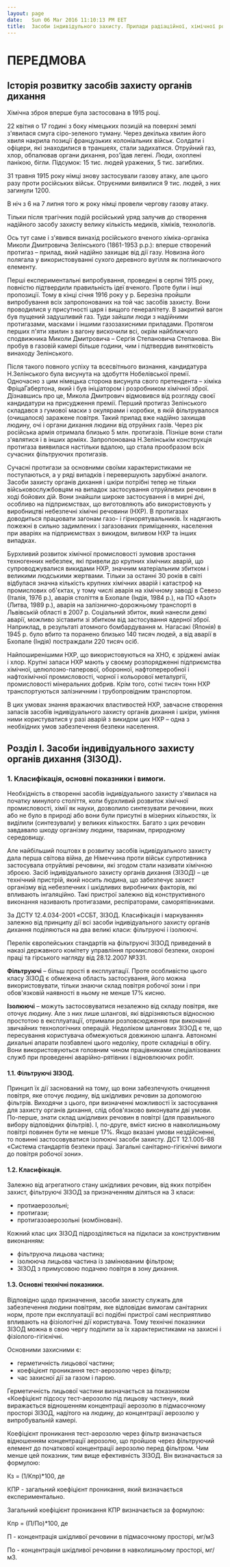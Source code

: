 ```yaml
---
layout: page
date:   Sun 06 Mar 2016 11:10:13 PM EET
title:  Засоби індивідульного захисту. Прилади радіаційної, хімічної розвідки та дозиметричного контролю
---
```


# ПЕРЕДМОВА

## Історія розвитку засобів захисту органів дихання

Хімічна зброя вперше була застосована в 1915 році.

22 квітня о 17 годині з боку німецьких позицій на поверхні землі з'явилася смуга сіро-зеленого туману. Через декілька хвилин його хвиля накрила позиції французьких колоніальних військ. Солдати і офіцери, які знаходилися в траншеях, стали задихатися. Отруйний газ, хлор, обпалював органи дихання, роз'їдав легені. Люди, охоплені панікою, бігли. Підсумок: 15 тис. людей уражених, 5 тис. загиблих.

31 травня 1915 року німці знову застосували газову атаку, але цього разу проти російських військ. Отруєними виявилися 9 тис. людей, з них загинули 1200.

В ніч з 6 на 7 липня того ж року німці провели чергову газову атаку.

Тільки після трагічних подій російський уряд залучив до створення надійного засобу захисту велику кількість медиків, хіміків, технологів.

Ось тут саме і з'явився винахід російського вченого хіміка-органіка Миколи Дмитровича Зелінського (1861-1953 р.р.): вперше створений протигаз – прилад, який надійно захищає від дії газу. Новизна його полягала у використовуванні сухого деревного вугілля як поглинаючого елементу.

Перші експериментальні випробування, проведені в серпні 1915 року, повністю підтвердили правильність ідеї вченого. Проте були і інші пропозиції. Тому в кінці січня 1916 року у р. Березіна пройшли випробування всіх запропонованих на той час засобів захисту. Вони проводилися у присутності царя і вищого генералітету. В закритий вагон був пущений задушливий газ. Туди зайшли люди з надійними протигазами, масками і іншими газозахисними приладами. Протягом перших п'яти хвилин з вагону вискочили всі, окрім найближчого сподвижника Миколи Дмитровича – Сергія Степановича Степанова. Він пробув в газовій камері більше години, чим і підтвердив винятковість винаходу Зелінського.

Після такого повного успіху та всесвітнього визнання, кандидатура Н.Зелінського була висунута на здобуття Нобелівської премії. Одночасно з цим німецька сторона висунула свого претендента – хіміка ФріцаГабертона, який і був ініціатором і розробником хімічної зброї. Дізнавшись про це, Микола Дмитрович відмовився від розгляду своєї кандидатури на присудження премії.
Перший протигаз Зелінського складався з гумової маски з окулярами і коробки, в якій фільтрувалося (очищалося) заражене повітря. Такий прилад вже надійно захищав людину, очі і органи дихання людини від отруйних газів.
Через рік російська армія отримала близько 5 млн. протигазів. Пізніше вони стали з'являтися і в інших арміях.
Запропонована Н.Зелінськім конструкція протигаза виявилася настільки вдалою, що стала прообразом всіх сучасних фільтруючих протигазів.

Сучасні протигази за основними своїми характеристиками не поступаються, а у ряді випадків і перевершують зарубіжні аналоги.
Засоби захисту органів дихання і шкіри потрібні тепер не тільки військовослужбовцям на випадок застосування отруйливих речовин в ході бойових дій. Вони знайшли широке застосування і в мирні дні, особливо на підприємствах, що виготовляють або використовують у виробництві небезпечні хімічні речовини (НХР). В протигазах доводиться працювати загонам газо- і гірнорятувальників. Їх надягають пожежні в сильно задимлених і загазованих приміщеннях, населення при аваріях на підприємствах з викидом, виливом НХР та інших випадках. 

Бурхливий розвиток хімічної промисловості зумовив зростання техногенних небезпек, які привели до крупних хімічних аварій, що супроводжувалися викидами НХР, значним матеріальним збитком і великими людськими жертвами.
Тільки за останні 30 років в світі відбулася значна кількість крупних хімічних аварій і катастроф на промислових об'єктах, у тому числі аварія на хімічному заводі в Севезо (Італія, 1976 р.), аварія століття в Бхопале (Індія, 1984 р.), на ПО «Азот» (Литва, 1989 р.), аварія на залізнично-дорожньому транспорті в Львівській області в 2007 р. Соціальний збиток, який нанесли деякі аварії, можливо зіставити зі збитком від застосування ядерної зброї. Наприклад, в результаті атомного бомбардування м. Нагасакі (Японія) в 1945 р. було вбито та поранено близько 140 тисяч людей, а від аварії в Бхопале (Індія) постраждали 220 тисяч осіб. 

Найпоширенішими НХР, що використовуються на ХНО, є зріджені аміак і хлор. Крупні запаси НХР мають у своєму розпорядженні підприємства хімічної, целюлозно-паперової, оборонної, нафтопереробної і нафтохімічної промисловості, чорної і кольорової металургії, промисловості мінеральних добрив. Крім того, сотні тисяч тонн НХР транспортуються залізничним і трубопровідним транспортом.

В цих умовах знання вражаючих властивостей НХР, завчасне створення запасів засобів індивідуального захисту органів дихання і шкіри, уміння ними користуватися у разі аварій з викидом цих НХР – одна з необхідних умов забезпечення безпеки населення.

## Розділ I. Засоби індивідуального захисту органів дихання (ЗІЗОД).

### 1. Класифікація, основні показники і вимоги.

Необхідність в створенні засобів індивідуального захисту з'явилася на початку минулого століття, коли бурхливий розвиток хімічної промисловості, хімії як науки, дозволило синтезувати речовини, яких або не було в природі  або вони були присутні в мізерних кількостях, їх виділили (синтезували) у великих кількостях. Багато з цих  речовин завдавало шкоду організму людини, тваринам, природному середовищу.

Але найбільший поштовх в розвитку засобів індивідуального захисту дала перша світова війна, де Німеччина проти військ супротивника застосувала отруйливі речовини, які згодом стали називати хімічною зброєю.
Засіб індивідуального захисту органів дихання (ЗІЗОД) – це технічний пристрій, який носить людина, що забезпечує захист організму від небезпечних і шкідливих виробничих факторів, які впливають інгаляційно. Такі пристрої залежно від конструктивного виконання називають протигазами, респіраторами, саморятівниками.

За ДСТУ 12.4.034-2001 «ССБТ, ЗІЗОД. Класифікація і маркування» залежно від принципу дії всі засоби індивідуального захисту органів дихання поділяються на два великі класи: фільтруючі і ізолюючі.
	
Перелік європейських стандартів на фільтруючі ЗІЗОД приведений в наказі державного комітету управління промислової безпеки,
 охороні праці та гірського нагляду від 28.12.2007 №331.
 
**Фільтруючі** – більш прості в експлуатації. Проте особливістю цього класу ЗІЗОД є обмежена область застосування, його можна використовувати, тільки знаючи склад повітря робочої зони і при обов'язковій наявності в ньому не менше 17% кисню.

**Ізолюючі** – можуть застосовуватися незалежно від складу повітря, яке оточує  людину. Але з них лише шлангові, які відрізняються відносною простотою в експлуатації, отримали розповсюдження при виконанні звичайних технологічних операцій. Недоліком шлангових ЗІЗОД є те, що пересування користувача обмежуються довжиною шланга. Автономні дихальні апарати позбавлені цього недоліку, проте складніші в обігу. Вони використовуються головним чином працівниками спеціалізованих служб при проведенні аварійно-рятівних і відновлюючих робіт.

#### 1.1. Фільтруючі ЗІЗОД.

Принцип їх дії заснований на тому, що вони забезпечують очищення повітря, яке оточує людину, від шкідливих речовин за допомогою фільтрів. Виходячи з цього, при визначенні можливості їх застосування для захисту органів дихання, слід обов'язково виконувати дві умови. По-перше, знати склад шкідливих речовин в повітрі (для правильного вибору відповідних фільтрів). І, по-друге, вміст кисню в навколишньому повітрі повинен бути не менше 17%. Якщо вказані умови нездійсненні, то повинні застосовуватися ізолюючі засоби захисту. ДСТ 12.1.005-88 «Система стандартів безпеки праці. Загальні санітарно-гігієнічні вимоги до повітря робочої зони».


#### 1.2. Класифікація.

Залежно від агрегатного стану шкідливих речовин, від яких потрібен захист, фільтруючі ЗІЗОД за призначенням діляться на 3 класи:

 * протиаерозольні;
 * протигази;
 * протигазоаерозольні (комбіновані).

Кожний клас цих ЗІЗОД підрозділяється на підкласи за конструктивним виконанням:
 * фільтруюча лицьова частина;
 * ізолююча лицьова частина із замінюваним фільтром;
 * ЗІЗОД з примусовою подачею повітря в зону дихання.

#### 1.3. Основні технічні показники.

Відповідно щодо призначення, засоби захисту служать для забезпечення людини повітрям, яке відповідає вимогам санітарних норм, проте при експлуатації всі подібні пристрої самі несприятливо впливають на фізіологічні дії користувача. Тому технічні показники ЗІЗОД можна в свою чергу поділити за їх характеристиками на захисні і фізіолого-гігієнічні.

Основними захисними є:

 * герметичність лицьової частини;
 * коефіцієнт проникання тест-аерозолю через фільтр;
 * час захисної дії за газом і парою.

Герметичність лицьової частини визначається за показником «Коефіцієнт підсосу тест-аерозолю під лицьову частину», який виражається відношенням концентрації аерозолю в підмасочному просторі ЗІЗОД, надітого на людину, до концентрації аерозолю у випробувальній камері.

Коефіцієнт проникання тест-аерозолю через фільтр визначається відношенням концентрації аерозолю, що пройшов через фільтруючий елемент до початкової концентрації аерозолю перед фільтром. Чим менше цей показник, тим вище ефективність ЗІЗОД.
Він визначається за формулою:

 Кз = (1/Кпр)*100, де
 
КПР -  загальний коефіцієнт проникання, який визначається експериментально. 

Загальний коефіцієнт проникання КПР визначається за формулою:

  Кпр = (П/По)*100, де
  
П  - концентрація шкідливої речовини в підмасочному просторі, мг/м3

По - концентрація шкідливої речовини в навколишньому просторі, мг/м3.


